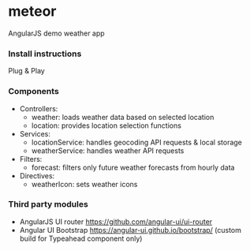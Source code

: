# meteor
AngularJS demo weather app

### Install instructions
Plug & Play

### Components 

 - Controllers:
	 - weather: loads weather data based on selected location
	 - location: provides location selection functions
 - Services:
	 - locationService: handles geocoding API requests & local storage
	 - weatherService: handles weather API requests
 - Filters:
	 - forecast: filters only future weather forecasts from hourly data
 - Directives:
	 - weatherIcon: sets weather icons

### Third party modules

 - AngularJS UI router https://github.com/angular-ui/ui-router
 - Angular UI Bootstrap https://angular-ui.github.io/bootstrap/ (custom build for Typeahead component only)
